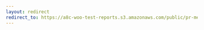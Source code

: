 ```yaml
---
layout: redirect
redirect_to: https://a8c-woo-test-reports.s3.amazonaws.com/public/pr-merge/41466/api/index.html
---
```

